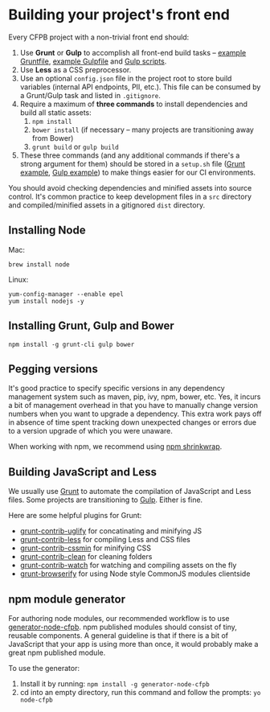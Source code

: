 # Building your project's front end

Every CFPB project with a non-trivial front end should:

1. Use **Grunt** or **Gulp** to accomplish all front-end build tasks – [example Gruntfile](https://github.com/cfpb/generator-cf/blob/master/app/templates/grunt/_Gruntfile.js), [example Gulpfile](https://github.com/cfpb/generator-cf/blob/master/app/templates/gulp/_gulpfile.js) and [Gulp scripts](https://github.com/cfpb/generator-cf/tree/master/app/templates/gulp/gulp).
1. Use **Less** as a CSS preprocessor.
1. Use an optional `config.json` file in the project root to store build variables (internal API endpoints, PII, etc.). This file can be consumed by a Grunt/Gulp task and listed in `.gitignore`.
1. Require a maximum of **three commands** to install dependencies and build all static assets:
   1. `npm install`
   1. `bower install` (if necessary – many projects are transitioning away from Bower)
   1. `grunt build` or `gulp build`
1. These three commands (and any additional commands if there's a strong argument for them) should be stored in a `setup.sh` file ([Grunt example](https://github.com/cfpb/generator-cf/blob/master/app/templates/grunt/_setup.sh), [Gulp example](https://github.com/cfpb/generator-cf/blob/master/app/templates/gulp/_setup.sh)) to make things easier for our CI environments.

You should avoid checking dependencies and minified assets into source control. It's common practice to keep development files in a `src` directory and compiled/minified assets in a gitignored `dist` directory.

## Installing Node

Mac:

```shell
brew install node
```

Linux:

```shell
yum-config-manager --enable epel
yum install nodejs -y
```

## Installing Grunt, Gulp and Bower

```shell
npm install -g grunt-cli gulp bower
```

## Pegging versions

It's good practice to specify specific versions in any dependency management system such as maven, pip, ivy, npm, bower, etc. Yes, it incurs a bit of management overhead in that you have to manually change version numbers when you want to upgrade a dependency. This extra work pays off in absence of time spent tracking down unexpected changes or errors due to a version upgrade of which you were unaware.

When working with npm, we recommend using [npm shrinkwrap](https://docs.npmjs.com/cli/shrinkwrap).

## Building JavaScript and Less

We usually use [Grunt](http://gruntjs.com/) to automate the compilation of JavaScript and Less files. Some projects are transitioning to [Gulp](http://gulpjs.com/). Either is fine.

Here are some helpful plugins for Grunt:

- [grunt-contrib-uglify](https://github.com/gruntjs/grunt-contrib-uglify) for concatinating and minifying JS
- [grunt-contrib-less](https://github.com/gruntjs/grunt-contrib-less) for compiling Less and CSS files
- [grunt-contrib-cssmin](https://github.com/gruntjs/grunt-contrib-cssmin) for minifying CSS
- [grunt-contrib-clean](https://github.com/gruntjs/grunt-contrib-clean) for cleaning folders
- [grunt-contrib-watch](https://github.com/gruntjs/grunt-contrib-watch) for watching and compiling assets on the fly
- [grunt-browserify](https://github.com/jmreidy/grunt-browserify) for using Node style CommonJS modules clientside

## npm module generator

For authoring node modules, our recommended workflow is to use [generator-node-cfpb](https://github.com/cfpb/generator-node-cfpb).
npm published modules should consist of tiny, reusable components. A general guideline is that if there is a bit of JavaScript that your app is using more than once, it would probably make a great npm published module.

To use the generator:

1. Install it by running: `npm install -g generator-node-cfpb`
2. cd into an empty directory, run this command and follow the prompts: `yo node-cfpb`
